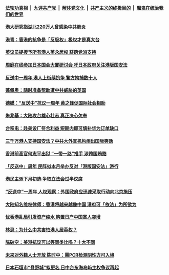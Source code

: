 ####  [法轮功真相](../../../../basic/blob/master/README.md?t=06110601) &nbsp;|&nbsp; [九评共产党](../../../../9ping.md/blob/master/README.md?t=06110601) &nbsp;|&nbsp; [解体党文化](../../../../jtdwh.md/blob/master/README.md?t=06110601)  &nbsp;|&nbsp; [共产主义的终极目的](../../../../gczydzjmd.md/blob/master/README.md?t=06110601) &nbsp;|&nbsp; [魔鬼在统治我们的世界](../../../../mgztzwmdsj.md/blob/master/README.md?t=06110601) 

#### [港大研究指湖北220万人曾感染中共肺炎](../pages/soh55/388810.md?t=06110601) 
#### [港青：香港的抗争是「反极权」极权才是真大台](../pages/soh55/388723.md?t=06110601) 
#### [英议员提授予所有港人英永居权  获跨党派支持 ](../pages/soh55/388561.md?t=06110601) 
#### [周庭在线参加日本国会大厦研讨会 吁日本政府关注港版国安法](../pages/soh55/388663.md?t=06110601) 
#### [反送中一周年 港人上街续抗争 警方拘捕数十人](../pages/soh55/388624.md?t=06110601) 
#### [蓬佩奥：随时准备帮助遭中共威胁的英国](../pages/soh55/388612.md?t=06110601) 
#### [德媒：“反送中”抗议一周年  黄之锋促国际社会相助](../pages/soh55/388510.md?t=06110601) 
#### [朱兆基：大陆攻台雄心壮志  真正决心欠奉](../pages/soh55/388537.md?t=06110601) 
#### [台积电：赴美设厂符合利益 短期内即可填补华为订单缺口](../pages/soh55/388504.md?t=06110601) 
#### [三千万港人支持国安法？中共大外宣机构闹出国际笑话](../pages/soh55/388507.md?t=06110601) 
#### [香港前高官何志平出狱 “一带一路”推手 涉跨国贿赂](../pages/soh55/388429.md?t=06110601) 
#### [「反送中」周年 民阵拟本月举办反对「港版国安法」游行](../pages/soh55/388405.md?t=06110601) 
#### [港民主派下月初选 争取立法会过半议席](../pages/soh55/388387.md?t=06110601) 
#### [“反送中”一周年 人权观察：外国政府应迅速采取行动向北京施压](../pages/soh55/388342.md?t=06110601) 
#### [大陆知名维权律师：香港将越来越像中国 港府可「依法」为所欲为](../pages/soh55/388315.md?t=06110601) 
#### [忧香港乱局引发资产缩水 购置日产中国富人突增](../pages/soh55/388276.md?t=06110601) 
#### [林忌：为什么中共害怕港人居英权？](../pages/soh55/388231.md?t=06110601) 
#### [陈破空：美港抗议可以等同类比吗？十大不同](../pages/soh55/388189.md?t=06110601) 
#### [未来对外籍人士开放 陈时中：需PCR检测阴性方可入境](../pages/soh55/387982.md?t=06110601) 
#### [日本石垣市“登野城”拟更名 日中台东海岛屿主权争议再起](../pages/soh55/387970.md?t=06110601) 
